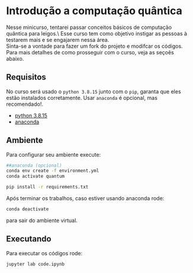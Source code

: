 # Introdução a computação quântica

Nesse minicurso, tentarei passar conceitos básicos de computação quântica para leigos.\ 
Esse curso tem como objetivo instigar as pessoas à testarem mais e se engajarem nessa área.\
Sinta-se a vontade para fazer um fork do projeto e modifcar os códigos.\
Para mais detalhes de como prosseguir com o curso, veja as seçoẽs abaixo.

## Requisitos

No curso será usado o `python 3.8.15` junto com o `pip`, garanta que eles estão instalados corretamente. Usar `anaconda` é opcional, mas recomendado!.

- [python 3.8.15](https://www.python.org/downloads/release/python-3815/)
- [anaconda](https://www.anaconda.com/)

## Ambiente

Para configurar seu ambiente execute:

```bash
##anaconda (opcional)
conda env create -f environment.yml
conda activate quantum

pip install -r requirements.txt
```

Após terminar os trabalhos, caso estiver usando anaconda rode:

```bash
conda deactivate
```

para sair do ambiente virtual.


## Executando

Para executar os códigos rode:

```bash
jupyter lab code.ipynb
```

